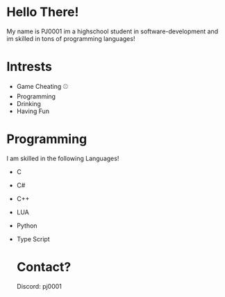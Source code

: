 # Hello There!

My name is PJ0001 im a highschool student in software-development and im skilled in tons of programming languages!

# Intrests

- Game Cheating ⚾
- Programming
- Drinking
- Having Fun

# Programming

I am skilled in the following Languages!

 - C
- C#
- C++
 - LUA
- Python
-  Type Script



    # Contact?

    Discord: pj0001
